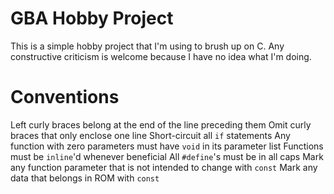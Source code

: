 # GBA Hobby Project
This is a simple hobby project that I'm using to brush up on C. Any constructive criticism is welcome because I have no idea what I'm doing.

# Conventions
Left curly braces belong at the end of the line preceding them
Omit curly braces that only enclose one line
Short-circuit all `if` statements
Any function with zero parameters must have `void` in its parameter list
Functions must be `inline`'d whenever beneficial
All `#define`'s must be in all caps
Mark any function parameter that is not intended to change with `const`
Mark any data that belongs in ROM with `const`  
